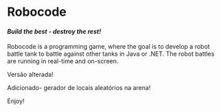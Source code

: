 # Robocode
#### *Build the best - destroy the rest!*

Robocode is a programming game, where the goal is to develop a robot battle tank to battle against other tanks in Java or .NET. The robot battles are running in real-time and on-screen.
  
Versão alterada!

Adicionado- gerador de locais aleatórios na arena!

Enjoy!
